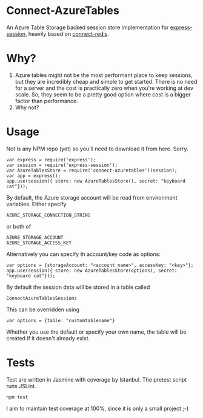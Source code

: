Connect-AzureTables
===================

An Azure Table Storage backed session store implementation for [express-session](https://github.com/expressjs/session#session-store-implementation), heavily based on [connect-redis](https://www.npmjs.com/package/connect-redis).

Why?
====

1. Azure tables might not be the most performant place to keep sessions, but they are incredibly cheap and simple to get started. There is no need for a server and the cost is practically zero when you're working at dev scale. So, they seem to be a pretty good option where cost is a bigger factor than performance.
2. Why not?

Usage
=====

Not is any NPM repo (yet) so you'll need to download it from here. Sorry.

    var express = require('express');
    var session = require('express-session');
    var AzureTablesStore = require('connect-azuretables')(session);
    var app = express();
    app.use(session({ store: new AzureTablesStore(), secret: "keyboard cat"}));

By default, the Azure storage account will be read from environment variables. Either specify 

    AZURE_STORAGE_CONNECTION_STRING
    
or both of

    AZURE_STORAGE_ACCOUNT
    AZURE_STORAGE_ACCESS_KEY
    
Alternatively you can specify th account/key code as options:

    var options = {storageAccount: "<account name>", accessKey: "<key>"};
    app.use(session({ store: new AzureTablesStore(options), secret: "keyboard cat"}));
  
By default the session data will be stored in a table called

    ConnectAzureTablesSessions
    
This can be overridden using 

    var options = {table: "customtablename"}
  
Whether you use the default or specify your own name, the table will be created if it doesn't already exist.

Tests
=====

Test are written in Jasmine with coverage by Istanbul. The pretest script runs JSLint.

    npm test
    
I aim to maintain test coverage at 100%, since it is only a small project ;-)

